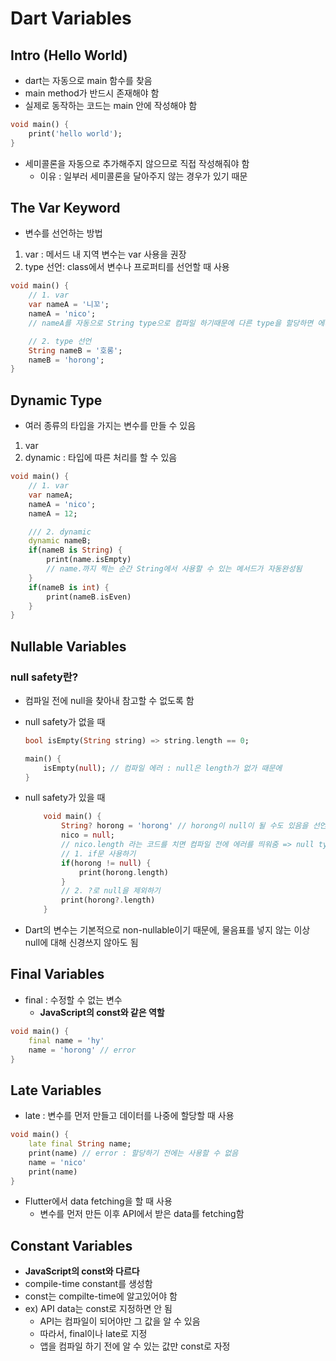 # Dart Variables
## Intro (Hello World)
- dart는 자동으로 main 함수를 찾음
- main method가 반드시 존재해야 함
- 실제로 동작하는 코드는 main 안에 작성해야 함
```dart
void main() {
    print('hello world');
}
```
- 세미콜론을 자동으로 추가해주지 않으므로 직접 작성해줘야 함
    - 이유 : 일부러 세미콜론을 달아주지 않는 경우가 있기 때문

## The Var Keyword
- 변수를 선언하는 방법
1. var : 메서드 내 지역 변수는 var 사용을 권장
2. type 선언: class에서 변수나 프로퍼티를 선언할 때 사용
```dart
void main() {
    // 1. var
    var nameA = '니꼬';
    nameA = 'nico'; 
    // nameA를 자동으로 String type으로 컴파일 하기때문에 다른 type을 할당하면 에러 발생 (type은 유지해야 함)

    // 2. type 선언
    String nameB = '호롱';
    nameB = 'horong';
}
```

## Dynamic Type
- 여러 종류의 타입을 가지는 변수를 만들 수 있음
1. var
2. dynamic : 타입에 따른 처리를 할 수 있음
```dart
void main() {
    // 1. var
    var nameA;
    nameA = 'nico';
    nameA = 12;

    /// 2. dynamic
    dynamic nameB;
    if(nameB is String) {
        print(name.isEmpty)
        // name.까지 찍는 순간 String에서 사용할 수 있는 메서드가 자동완성됨
    }
    if(nameB is int) {
        print(nameB.isEven)
    }
} 
```

## Nullable Variables
### null safety란?
- 컴파일 전에 null을 찾아내 참고할 수 없도록 함
- null safety가 없을 때
    ```dart
    bool isEmpty(String string) => string.length == 0;

    main() {
        isEmpty(null); // 컴파일 에러 : null은 length가 없가 때문에 
    }
    ```
- null safety가 있을 때
    ```dart
        void main() {
            String? horong = 'horong' // horong이 null이 될 수도 있음을 선언
            nico = null;
            // nico.length 라는 코드를 치면 컴파일 전에 에러를 띄워줌 => null type을 고려해 처리해주어야 함
            // 1. if문 사용하기
            if(horong != null) {
                print(horong.length)
            }
            // 2. ?로 null을 제외하기
            print(horong?.length)
        }
    ```

- Dart의 변수는 기본적으로 non-nullable이기 때문에, 물음표를 넣지 않는 이상 null에 대해 신경쓰지 않아도 됨

## Final Variables
- final : 수정할 수 없는 변수
    - **JavaScript의 const와 같은 역할**
```dart
void main() {
    final name = 'hy'
    name = 'horong' // error
}
```

## Late Variables
- late : 변수를 먼저 만들고 데이터를 나중에 할당할 때 사용
```dart
void main() {
    late final String name;
    print(name) // error : 할당하기 전에는 사용할 수 없음
    name = 'nico'
    print(name)
}
```
- Flutter에서 data fetching을 할 때 사용
    - 변수를 먼저 만든 이후 API에서 받은 data를 fetching함

## Constant Variables
- **JavaScript의 const와 다르다**
- compile-time constant를 생성함
- const는 compilte-time에 알고있어야 함
- ex) API data는 const로 지정하면 안 됨
    - API는 컴파일이 되어야만 그 값을 알 수 있음
    - 따라서, final이나 late로 지정
    - 앱을 컴파일 하기 전에 알 수 있는 값만 const로 자정






